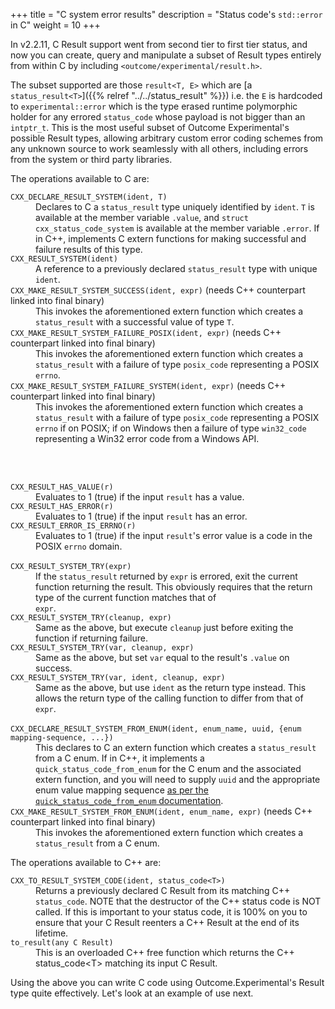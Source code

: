 +++
title = "C system error results"
description = "Status code's `std::error` in C"
weight = 10
+++

In v2.2.11, C Result support went from second tier to first tier status, and
now you can create, query and manipulate a subset of Result types entirely from
within C by including `<outcome/experimental/result.h>`.

The subset supported are those `result<T, E>` which are [a `status_result<T>`]({{% relref "../../status_result" %}})
i.e. the `E` is hardcoded to `experimental::error` which is the type erased runtime
polymorphic holder for any errored `status_code` whose payload is not bigger
than an `intptr_t`. This is the most useful subset of Outcome Experimental's
possible Result types, allowing arbitrary custom error coding schemes from
any unknown source to work seamlessly with all others, including errors from
the system or third party libraries.

The operations available to C are:

<dl>
<dt><code>CXX_DECLARE_RESULT_SYSTEM(ident, T)</code>
<dd>Declares to C a <code>status_result<T></code> type uniquely
identified by <code>ident</code>. <code>T</code> is available at the
member variable <code>.value</code>, and <code>struct cxx_status_code_system</code>
is available at the member variable <code>.error</code>. If in C++,
implements C extern functions for making successful and failure results
of this type.

<dt><code>CXX_RESULT_SYSTEM(ident)</code>
<dd>A reference to a previously declared <code>status_result</code> type with
unique <code>ident</code>.

<dt><code>CXX_MAKE_RESULT_SYSTEM_SUCCESS(ident, expr)</code> (needs C++ counterpart linked into final binary)
<dd>This invokes the aforementioned extern function which creates a <code>status_result</code>
with a successful value of type <code>T</code>.
<dt><code>CXX_MAKE_RESULT_SYSTEM_FAILURE_POSIX(ident, expr)</code> (needs C++ counterpart linked into final binary)
<dd>This invokes the aforementioned extern function which creates a <code>status_result</code>
with a failure of type <code>posix_code</code> representing a POSIX <code>errno</code>.
<dt><code>CXX_MAKE_RESULT_SYSTEM_FAILURE_SYSTEM(ident, expr)</code> (needs C++ counterpart linked into final binary)
<dd>This invokes the aforementioned extern function which creates a <code>status_result</code>
with a failure of type <code>posix_code</code> representing a POSIX <code>errno</code>
if on POSIX; if on Windows then a failure of type <code>win32_code</code>
representing a Win32 error code from a Windows API.

<br><br>
<dt><code>CXX_RESULT_HAS_VALUE(r)</code>
<dd>Evaluates to 1 (true) if the input <code>result</code> has a value.

<dt><code>CXX_RESULT_HAS_ERROR(r)</code>
<dd>Evaluates to 1 (true) if the input <code>result</code> has an error.

<dt><code>CXX_RESULT_ERROR_IS_ERRNO(r)</code>
<dd>Evaluates to 1 (true) if the input <code>result</code>'s error value
is a code in the POSIX <code>errno</code> domain.
<br><br>
<dt><code>CXX_RESULT_SYSTEM_TRY(expr)</code>
<dd>If the <code>status_result</code> returned by <code>expr</code> is
errored, exit the current function returning the result. This obviously
requires that the return type of the current function matches that of <code>
expr</code>.

<dt><code>CXX_RESULT_SYSTEM_TRY(cleanup, expr)</code>
<dd>Same as the above, but execute <code>cleanup</code> just before exiting the function
if returning failure.

<dt><code>CXX_RESULT_SYSTEM_TRY(var, cleanup, expr)</code>
<dd>Same as the above, but set <code>var</code> equal to the result's <code>.value</code> on success.

<dt><code>CXX_RESULT_SYSTEM_TRY(var, ident, cleanup, expr)</code>
<dd>Same as the above, but use <code>ident</code> as the return type instead. This allows
the return type of the calling function to differ from that of <code>expr</code>.
<br><br>
<dt><code>CXX_DECLARE_RESULT_SYSTEM_FROM_ENUM(ident, enum_name, uuid, {enum mapping-sequence, ...})</code>
<dd>This declares to C an extern function which creates a <code>status_result</code>
from a C enum. If in C++, it implements a <code>quick_status_code_from_enum</code> for
the C enum and the associated extern function, and you will need to supply <code>uuid</code>
and the appropriate enum value mapping sequence <a href="{{% relref "../../worked-example" %}}">
as per the <code>quick_status_code_from_enum</code> documentation</a>.
<dt><code>CXX_MAKE_RESULT_SYSTEM_FROM_ENUM(ident, enum_name, expr)</code> (needs C++ counterpart linked into final binary)
<dd>This invokes the aforementioned extern function which creates a <code>status_result</code>
from a C enum.
</dl>

The operations available to C++ are:

<dl>
<dt><code>CXX_TO_RESULT_SYSTEM_CODE(ident, status_code&lt;T&gt;)</code>
<dd>Returns a previously declared C Result from its matching C++ <code>status_code</code>.
NOTE that the destructor of the C++ status code is NOT called. If this is important
to your status code, it is 100% on you to ensure that your C Result reenters a C++
Result at the end of its lifetime.

<dt><code>to_result(any C Result)</code>
<dd>This is an overloaded C++ free function which returns the C++ status_code&lt;T&gt;
matching its input C Result.
</dl>

Using the above you can write C code using Outcome.Experimental's Result type
quite effectively. Let's look at an example of use next.

